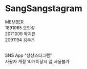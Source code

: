 # SangSangstagram

MEMBER<br>
1891065 오인성<br>
2071009 박지은<br>
2091194 김주은<br>
<br>

SNS App "상상스타그램"<br>
사용자 계정 10개이상시 앱 사용불가
